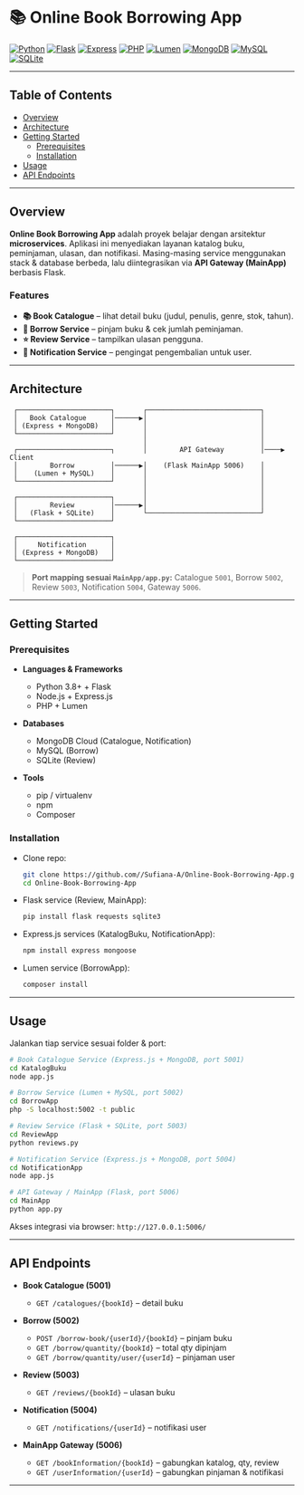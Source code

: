 # 📚 Online Book Borrowing App


[![Python](https://img.shields.io/badge/language-Python-blue.svg?logo=python\&logoColor=white)]()
[![Flask](https://img.shields.io/badge/framework-Flask-black.svg?logo=flask\&logoColor=white)]()
[![Express](https://img.shields.io/badge/framework-Express.js-000000.svg?logo=express\&logoColor=white)]()
[![PHP](https://img.shields.io/badge/language-PHP-777BB4.svg?logo=php\&logoColor=white)]()
[![Lumen](https://img.shields.io/badge/framework-Lumen-E74430.svg?logo=laravel\&logoColor=white)]()
[![MongoDB](https://img.shields.io/badge/database-MongoDB_Cloud-47A248.svg?logo=mongodb\&logoColor=white)]()
[![MySQL](https://img.shields.io/badge/database-MySQL-4479A1.svg?logo=mysql\&logoColor=white)]()
[![SQLite](https://img.shields.io/badge/database-SQLite-003B57.svg?logo=sqlite\&logoColor=white)]()

---

## Table of Contents

- [Overview](#overview)
- [Architecture](#architecture)
- [Getting Started](#getting-started)
  - [Prerequisites](#prerequisites)
  - [Installation](#installation)
- [Usage](#usage)
- [API Endpoints](#api-endpoints)

---

## Overview

**Online Book Borrowing App** adalah proyek belajar dengan arsitektur **microservices**.
Aplikasi ini menyediakan layanan katalog buku, peminjaman, ulasan, dan notifikasi.
Masing-masing service menggunakan stack & database berbeda, lalu diintegrasikan via **API Gateway (MainApp)** berbasis Flask.

### Features

- **📚 Book Catalogue** – lihat detail buku (judul, penulis, genre, stok, tahun).
- **📖 Borrow Service** – pinjam buku & cek jumlah peminjaman.
- **⭐ Review Service** – tampilkan ulasan pengguna.
- **🔔 Notification Service** – pengingat pengembalian untuk user.

---

## Architecture

```
 ┌───────────────────────┐       ┌────────────────────────────┐
 │   Book Catalogue      │──────▶│                            │
 │ (Express + MongoDB)   │       │                            │
 └───────────────────────┘       │                            │
                                 │                            │
 ┌───────────────────────┐       │        API Gateway         │────▶ Client
 │        Borrow         │──────▶│    (Flask MainApp 5006)    │
 │    (Lumen + MySQL)    │       │                            │
 └───────────────────────┘       │                            │
                                 │                            │
 ┌───────────────────────┐       │                            │
 │        Review         │──────▶│                            │
 │   (Flask + SQLite)    │       └────────────────────────────┘
 └───────────────────────┘

 ┌───────────────────────┐
 │     Notification      │
 │ (Express + MongoDB)   │
 └───────────────────────┘
```

> **Port mapping sesuai `MainApp/app.py`:**
> Catalogue `5001`, Borrow `5002`, Review `5003`, Notification `5004`, Gateway `5006`.

---

## Getting Started

### Prerequisites

- **Languages & Frameworks**

  * Python 3.8+ + Flask
  * Node.js + Express.js
  * PHP + Lumen

- **Databases**

  * MongoDB Cloud (Catalogue, Notification)
  * MySQL (Borrow)
  * SQLite (Review)

- **Tools**

  * pip / virtualenv
  * npm
  * Composer

### Installation

- Clone repo:

  ```bash
  git clone https://github.com//Sufiana-A/Online-Book-Borrowing-App.git
  cd Online-Book-Borrowing-App
  ```

- Flask service (Review, MainApp):

  ```bash
  pip install flask requests sqlite3
  ```

- Express.js services (KatalogBuku, NotificationApp):

  ```bash
  npm install express mongoose
  ```

- Lumen service (BorrowApp):

  ```bash
  composer install
  ```

---

## Usage

Jalankan tiap service sesuai folder & port:

```bash
# Book Catalogue Service (Express.js + MongoDB, port 5001)
cd KatalogBuku
node app.js

# Borrow Service (Lumen + MySQL, port 5002)
cd BorrowApp
php -S localhost:5002 -t public

# Review Service (Flask + SQLite, port 5003)
cd ReviewApp
python reviews.py

# Notification Service (Express.js + MongoDB, port 5004)
cd NotificationApp
node app.js

# API Gateway / MainApp (Flask, port 5006)
cd MainApp
python app.py
```

Akses integrasi via browser:
`http://127.0.0.1:5006/`

---

## API Endpoints

- **Book Catalogue (5001)**

  * `GET /catalogues/{bookId}` – detail buku

- **Borrow (5002)**

  * `POST /borrow-book/{userId}/{bookId}` – pinjam buku
  * `GET /borrow/quantity/{bookId}` – total qty dipinjam
  * `GET /borrow/quantity/user/{userId}` – pinjaman user

- **Review (5003)**

  * `GET /reviews/{bookId}` – ulasan buku

- **Notification (5004)**

  * `GET /notifications/{userId}` – notifikasi user

- **MainApp Gateway (5006)**

  * `GET /bookInformation/{bookId}` – gabungkan katalog, qty, review
  * `GET /userInformation/{userId}` – gabungkan pinjaman & notifikasi

---
